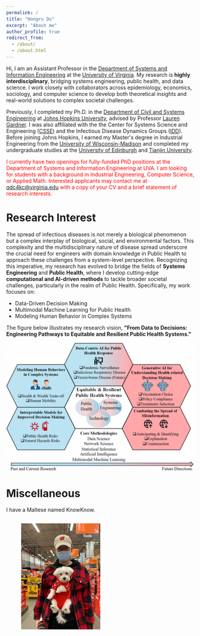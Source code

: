 ```yaml
---
permalink: /
title: "Hongru Du"
excerpt: "About me"
author_profile: true
redirect_from: 
  - /about/
  - /about.html
---
```


Hi, I am an Assistant Professor in the [Department of Systems and Information Engineering](https://engineering.virginia.edu/sie) at the [University of Virginia](https://www.virginia.edu/). My research is **highly interdisciplinary**, bridging systems engineering, public health, and data science. I work closely with collaborators across epidemiology, economics, sociology, and computer science to develop both theoretical insights and real-world solutions to complex societal challenges.


Previously, I completed my Ph.D. in the [Department of Civil and Systems Engineering](https://engineering.jhu.edu/case/) at [Johns Hopkins University](https://www.jhu.edu/), advised by Professor [Lauren Gardner](https://engineering.jhu.edu/faculty/lauren-gardner/). I was also affiliated with the the Center for Systems Science and Engineering ([CSSE](https://systems.jhu.edu/)) and the Infectious Disease Dynamics Groups ([IDD](https://www.iddynamics.jhsph.edu/)). Before joining Johns Hopkins, I earned my Master's degree in Industrial Engineering from the [University of Wisconsin-Madison](https://www.wisc.edu/) and completed my undergraduate studies at the [University of Edinburgh](https://www.ed.ac.uk/) and [Tianjin University](https://www.tju.edu.cn/english/index.htm). 


<span style="color:red">I currently have two openings for fully-funded PhD positions at the Department of Systems and Information Engineering at UVA. I am looking for students with a  background in Industrial Engineering, Computer Science, or Applied Math. Interested applicants may contact me at qdc4kc@virginia.edu with a copy of your CV and a brief statement of research interests. </span>

Research Interest
======
The spread of infectious diseases is not merely a biological phenomenon but a complex interplay of biological, social, and environmental factors. This complexity and the multidisciplinary nature of disease spread underscore the crucial need for engineers with domain knowledge in Public Health to approach these challenges from a system-level perspective. Recognizing this imperative, my research has evolved to bridge the fields of **Systems Engineering** and **Public Health**, where I develop cutting-edge **computational and AI-driven methods** to tackle broader societal challenges, particularly in the realm of Public Health. Specifically, my work focuses on: 
<ul>
  <li>Data-Driven Decision Making</li>
  <li>Multimodal Machine Learning for Public Health</li>
  <li>Modeling Human Behavior in Complex Systems</li>
</ul>

The figure below illustrates my research vision, **"From Data to Decisions: Engineering Pathways to Equitable and Resilient Public Health Systems."**

![Profile Picture](images/vision.png)

Miscellaneous
======
I have a Maltese named KnowKnow.
<figure style="float: left;">
    <img src='/images/knowknow.jpg' style='width:50%;'>
</figure>